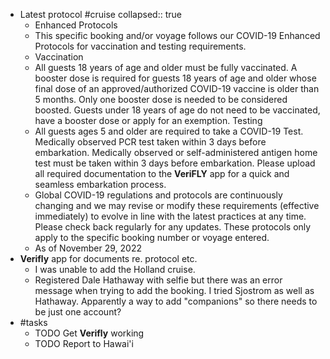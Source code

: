 - Latest protocol #cruise
  collapsed:: true
	- Enhanced Protocols
	- This specific booking and/or voyage follows our COVID-19 Enhanced Protocols for vaccination and testing requirements.
	- Vaccination
	- All guests 18 years of age and older must be fully vaccinated. A booster dose is required for guests 18 years of age and older whose final dose of an approved/authorized COVID-19 vaccine is older than 5 months.
	  Only one booster dose is needed to be considered boosted.
	  Guests under 18 years of age do not need to be vaccinated, have a booster dose or apply for an exemption.
	  Testing
	- All guests ages 5 and older are required to take a COVID-19 Test.
	  Medically observed PCR test taken within 3 days before embarkation.
	  Medically observed or self-administered antigen home test must be taken within 3 days before embarkation.
	  Please upload all required documentation to the **VeriFLY** app for a quick and seamless embarkation process.
	- Global COVID-19 regulations and protocols are continuously changing and we may revise or modify these requirements (effective immediately) to evolve in line with the latest practices at any time. Please check back regularly for any updates. These protocols only apply to the specific booking number or voyage entered.
	- As of November 29, 2022
- **Verifly** app for documents re. protocol etc.
	- I was unable to add the Holland cruise.
	- Registered Dale Hathaway with selfie but there was an error message when trying to add the booking. I tried Sjostrom as well as Hathaway. Apparently a way to add "companions" so there needs to be just one account?
- #tasks
	- TODO Get **Verifly** working
	- TODO Report to Hawai'i